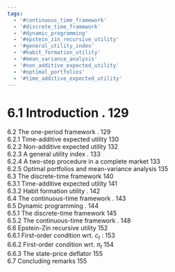```yaml
---
tags:
  - '#continuous_time_framework'
  - '#discrete_time_framework'
  - '#dynamic_programming'
  - '#epstein_zin_recursive_utility'
  - '#general_utility_index'
  - '#habit_formation_utility'
  - '#mean_variance_analysis'
  - '#non_additive_expected_utility'
  - '#optimal_portfolios'
  - '#time_additive_expected_utility'
---
```

# 6.1 Introduction . 129  

6.2 The one-period framework . 129   
6.2.1 Time-additive expected utility 130   
6.2.2 Non-additive expected utility 132   
6.2.3 A general utility index . 133   
6.2.4 A two-step procedure in a complete market 133   
6.2.5 Optimal portfolios and mean-variance analysis 135   
6.3 The discrete-time framework 140   
6.3.1 Time-additive expected utility 141   
6.3.2 Habit formation utility . 142   
6.4 The continuous-time framework . 143   
6.5 Dynamic programming . 144   
6.5.1 The discrete-time framework 145   
6.5.2 The continuous-time framework . 148   
6.6 Epstein-Zin recursive utility 152   
6.6.1 First-order condition wrt. $c_{t}$ : 153   
6.6.2 First-order condition wrt. $\pi_{t}$ 154   
6.6.3 The state-price deflator 155   
6.7 Concluding remarks 155  
